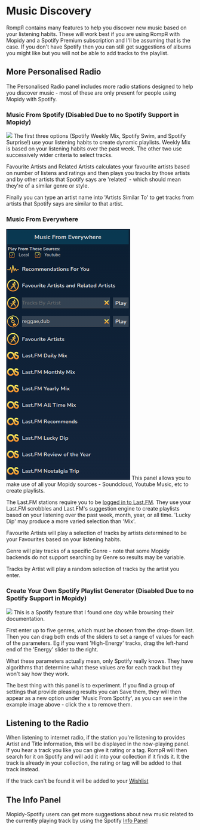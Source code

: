 # Music Discovery

RompЯ contains many features to help you discover new music based on your listening habits. These will work best if you are using RompЯ with Mopidy and a Spotify Premium subscription and I'll be assuming that is the case. If you don't have Spotify then you can still get suggestions of albums you might like but you will not be able to add tracks to the playlist.

## More Personalised Radio

The Personalised Radio panel includes more radio stations designed to help you discover music - most of these are only present for people using Mopidy with Spotify.

### Music From Spotify (Disabled Due to no Spotify Support in Mopidy)

![](images/musicfromspotify.png)
The first three options (Spotify Weekly Mix, Spotify Swim, and Spotify Surprise!) use your listening habits to create dynamic playlists. Weekly Mix is based on your listening habits over the past week. The other two use successively wider criteria to select tracks.

Favourite Artists and Related Artists calculates your favourite artists based on number of listens and ratings and then plays you tracks by those artists and by other artists that Spotify says are 'related' - which should mean they're of a similar genre or style.

Finally you can type an artist name into 'Artists Similar To' to get tracks from artists that Spotify says are similar to that artist.

### Music From Everywhere

![](images/musicfromeverywhere.png)
This panel allows you to make use of all your Mopidy sources - Soundcloud, Youtube Music, etc to create playlists.

The Last.FM stations require you to be [logged in to Last.FM](/RompR/LastFM). They use your Last.FM scrobbles and Last.FM's suggestion engine to create playlists based on your listening over the past week, month, year, or all time. 'Lucky Dip' may produce a more varied selection than 'Mix'.

Favourite Artists will play a selection of tracks by artists determined to be your Favourites based on your listening habits.

Genre will play tracks of a specific Genre - note that some Mopidy backends do not support searching by Genre so results may be variable.

Tracks by Artist will play a random selection of tracks by the artist you enter.

### Create Your Own Spotify Playlist Generator (Disabled Due to no Spotify Support in Mopidy)

![](images/rollyourown.png)
This is a Spotify feature that I found one day while browsing their documentation.

First enter up to five genres, which must be chosen from the drop-down list. Then you can drag both ends of the sliders to set a range of values for each of the parameters. Eg if you want 'High-Energy' tracks, drag the left-hand end of the 'Energy' slider to the right.

What these parameters actually mean, only Spotify really knows. They have algorithms that determine what these values are for each track but they won't say how they work.

The best thing with this panel is to experiment. If you find a group of settings that provide pleasing results you can Save them, they will then appear as a new option under 'Music From Spotify', as you can see in the example image above - click the x to remove them.

## Listening to the Radio

When listening to internet radio, if the station you're listening to provides Artist and Title information, this will be displayed in the now-playing panel. If you hear a track you like you can give it rating or a tag. RompЯ will then search for it on Spotify and will add it into your collection if it finds it. It the track is already in your collection, the rating or tag will be added to that track instead.

If the track can't be found it will be added to your [Wishlist](/RompR/The-Wishlist)

## The Info Panel

Mopidy-Spotify users can get more suggestions about new music related to the currently playing track by using the Spotify [Info Panel](/RompR/The-Info-Panel)
